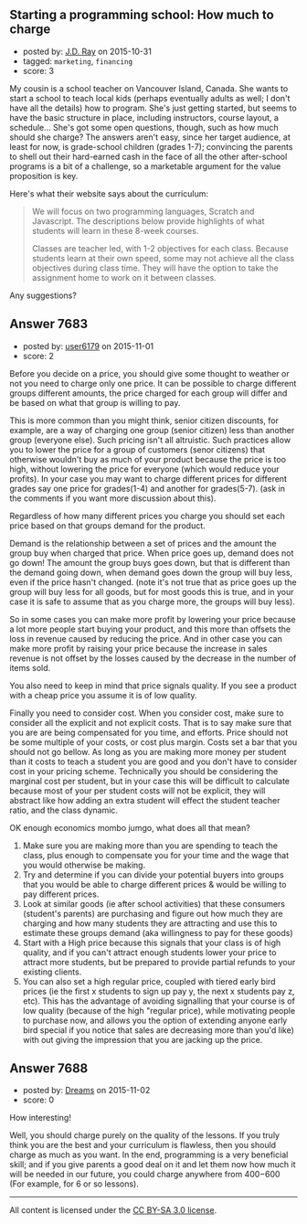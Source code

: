 ## Starting a programming school: How much to charge

- posted by: [J.D. Ray](https://stackexchange.com/users/5046350/j-d-ray) on 2015-10-31
- tagged: `marketing`, `financing`
- score: 3

My cousin is a school teacher on Vancouver Island, Canada. She wants to start a school to teach local kids (perhaps eventually adults as well; I don't have all the details) how to program. She's just getting started, but seems to have the basic structure in place, including instructors, course layout, a schedule... She's got some open questions, though, such as how much should she charge? The answers aren't easy, since her target audience, at least for now, is grade-school children (grades 1-7); convincing the parents to shell out their hard-earned cash in the face of all the other after-school programs is a bit of a challenge, so a marketable argument for the value proposition is key.

Here's what their website says about the curriculum:

> We will focus on two programming languages, Scratch and Javascript.
> The descriptions below provide highlights of what students will learn
> in these 8-week courses.
> 
> Classes are teacher led, with 1-2 objectives for each class. Because
> students learn at their own speed, some may not achieve all the class
> objectives during class time. They will have the option to take the
> assignment home to work on it between classes.

Any suggestions?


## Answer 7683

- posted by: [user6179](https://stackexchange.com/users/3251448/user6179) on 2015-11-01
- score: 2

Before you decide on a price, you should give some thought to weather or not you need to charge only one price. It can be possible to charge different groups different amounts, the price charged for each group will differ and be based on what that group is willing to pay. 

This is more common than you might think, senior citizen discounts, for example, are a way of charging one group (senior citizen) less than another group (everyone else). Such pricing isn't all altruistic. Such practices allow you to lower the price for a group of customers (senor citizens) that otherwise wouldn't buy as much of your product because the price is too high, without lowering the price for everyone (which would reduce your profits). In your case you may want to charge different prices for different grades say one price for grades(1-4) and another for grades(5-7). (ask in the comments if you want more discussion about this). 

Regardless of how many different prices you charge you should set each price based on that groups demand for the product. 

Demand is the relationship between a set of prices and the amount the group buy when charged that price. When price goes up, demand does not go down! The amount the group buys goes down, but that is different than the demand going down, when demand goes down the group will buy less, even if the price hasn't changed. (note it's not true that as price goes up the group will buy less for all goods, but for most goods this is true, and in your case it is safe to assume that as you charge more, the groups will buy less). 

So in some cases you can make more profit by lowering your price because a lot more people start buying your product, and this more than offsets the loss in revenue caused by reducing the price. And in other case you can make more profit by raising your price because the increase in sales revenue is not offset by the losses caused by the decrease in the number of items sold. 

You also need to keep in mind that price signals quality. If you see a product with a cheap price you assume it is of low quality. 

Finally you need to consider cost. When you consider cost, make sure to consider all the explicit and not explicit costs. That is to say make sure that you are are being compensated for you time, and efforts. Price should not be some multiple of your costs, or cost plus margin. Costs set a bar that you should not go bellow. As long as you are making more money per student than it costs to teach a student you are good and you don't have to consider cost in your pricing scheme. Technically you should be considering the marginal cost per student, but in your case this will be difficult to calculate because most of your per student costs will not be explicit, they will abstract like how adding an extra student will effect the student teacher ratio, and the class dynamic. 

OK enough economics mombo jumgo, what does all that mean? 

 1. Make sure you are making more than you are spending to teach the class, plus enough to compensate you for your time and the wage that you would otherwise be making. 
 2. Try and determine if you can divide your potential buyers into groups that you would be able to charge different prices & would be willing to pay different prices. 
 3. Look at similar goods (ie after school activities) that these consumers (student's parents) are purchasing and figure out how much they are charging and how many students they are attracting and use this to estimate these groups demand (aka willingness to pay for these goods) 
 4. Start with a High price because this signals that your class is of high quality, and if you can't attract enough students lower your price to attract more students, but be prepared to provide partial refunds to your existing clients. 
 5. You can also set a high regular price, coupled with tiered early bird prices (ie the first x students to sign up pay y, the next x students pay z, etc). This has the advantage of avoiding signalling that your course is of low quality (because of the high "regular price), while motivating people to purchase now, and allows you the option of extending anyone early bird special if you notice that sales are decreasing more than you'd like) with out giving the impression that you are jacking up the price. 




## Answer 7688

- posted by: [Dreams](https://stackexchange.com/users/7228483/dreams) on 2015-11-02
- score: 0

How interesting!

Well, you should charge purely on the quality of the lessons. If you truly think you are the best and your curriculum is flawless, then you should charge as much as you want. In the end, programming is a very beneficial skill; and if you give parents a good deal on it and let them now how much it will be needed in our future, you could charge anywhere from $400-$600 (For example, for 6 or so lessons).



---

All content is licensed under the [CC BY-SA 3.0 license](https://creativecommons.org/licenses/by-sa/3.0/).
